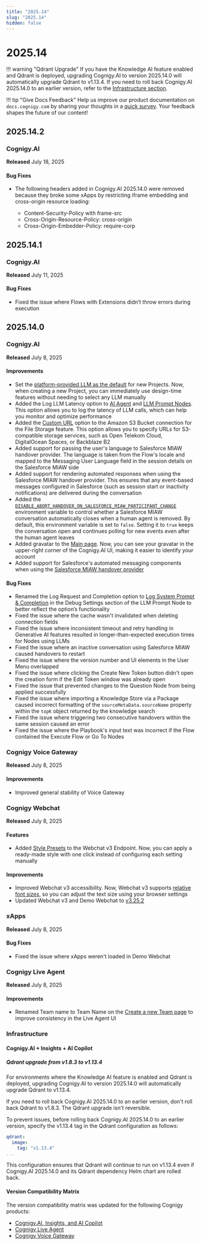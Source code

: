 ```yaml
---
title: "2025.14"
slug: "2025.14"
hidden: false
---
```


# 2025.14

!!! warning "Qdrant Upgrade"
    If you have the Knowledge AI feature enabled and Qdrant is deployed, upgrading Cognigy.AI to version 2025.14.0 will automatically upgrade Qdrant to v1.13.4. If you need to roll back Cognigy.AI 2025.14.0 to an earlier version, refer to the [Infrastructure section](#infrastructure).

!!! tip "Give Docs Feedback"
    Help us improve our product documentation on `docs.cognigy.com` by sharing your thoughts in a [quick survey](https://forms.office.com/e/xnqneVasp2). Your feedback shapes the future of our content!

## 2025.14.2

### Cognigy.AI

**Released** July 18, 2025

#### Bug Fixes

- The following headers added in Cognigy.AI 2025.14.0 were removed because they broke some xApps by restricting iframe embedding and cross-origin resource loading:

    - Content-Security-Policy with frame-src
    - Cross-Origin-Resource-Policy: cross-origin
    - Cross-Origin-Embedder-Policy: require-corp

## 2025.14.1

### Cognigy.AI

**Released** July 11, 2025

#### Bug Fixes

- Fixed the issue where Flows with Extensions didn’t throw errors during execution

## 2025.14.0

### Cognigy.AI

**Released** July 8, 2025

#### Improvements

- Set the [platform-provided LLM as the default](../ai/empower/llms/providers/cognigy-platform-provided.md) for new Projects. Now, when creating a new Project, you can immediately use design-time features without needing to select any LLM manually
- Added the Log LLM Latency option to [AI Agent](../ai/build/node-reference/ai/ai-agent.md) and [LLM Prompt Nodes](../ai/build/node-reference/service/llm-prompt.md). This option allows you to log the latency of LLM calls, which can help you monitor and optimize performance
- Added the [Custom URL](../ai/deploy/endpoints/file-storage.md) option to the Amazon S3 Bucket connection for the File Storage feature. This option allows you to specify URLs for S3-compatible storage services, such as Open Telekom Cloud, DigitalOcean Spaces, or Backblaze B2
- Added support for passing the user's language to Salesforce MIAW handover provider. The language is taken from the Flow's locale and mapped to the Messaging User Language field in the session details on the Salesforce MIAW side
- Added support for rendering automated responses when using the Salesforce MIAW handover provider. This ensures that any event-based messages configured in Salesforce (such as session start or inactivity notifications) are delivered during the conversation 
- Added the [`DISABLE_ABORT_HANDOVER_ON_SALESFORCE_MIAW_PARTICIPANT_CHANGE`](../ai/escalate/handover-reference/salesforce-miaw.md#prevent-auto-conversation-close) environment variable to control whether a Salesforce MIAW conversation automatically closes when a human agent is removed. By default, this environment variable is set to `false`. Setting it to `true` keeps the conversation open and continues polling for new events even after the human agent leaves
- Added gravatar to the [Main page](../ai/overview/user-interface/main-page.md). Now, you can see your gravatar in the upper-right corner of the Cognigy.AI UI, making it easier to identify your account
- Added support for Salesforce's automated messaging components when using the [Salesforce MIAW handover provider](../ai/escalate/handover-reference/salesforce-miaw.md)

#### Bug Fixes

- Renamed the Log Request and Completion option to [Log System Prompt & Completion](../ai/build/node-reference/service/llm-prompt.md) in the Debug Settings section of the LLM Prompt Node to better reflect the option’s functionality
- Fixed the issue where the cache wasn't invalidated when deleting connection fields
- Fixed the issue where inconsistent timeout and retry handling in Generative AI features resulted in longer-than-expected execution times for Nodes using LLMs
- Fixed the issue where an inactive conversation using Salesforce MIAW caused handovers to restart
- Fixed the issue where the version number and UI elements in the User Menu overlapped
- Fixed the issue where clicking the Create New Token button didn't open the creation form if the Edit Token window was already open
- Fixed the issue that prevented changes to the Question Node from being applied successfully
- Fixed the issue where importing a Knowledge Store via a Package caused incorrect formatting of the `sourceMetaData.sourceName` property within the `topK` object returned by the knowledge search
- Fixed the issue where triggering two consecutive handovers within the same session caused an error 
- Fixed the issue where the Playbook's input text was incorrect if the Flow contained the Execute Flow or Go To Nodes

### Cognigy Voice Gateway

**Released** July 8, 2025

#### Improvements

- Improved general stability of Voice Gateway

### Cognigy Webchat

**Released** July 8, 2025

#### Features

- Added [Style Presets](../webchat/v3/configuration.md#style-presets) to the Webchat v3 Endpoint. Now, you can apply a ready-made style with one click instead of configuring each setting manually

#### Improvements

- Improved Webchat v3 accessibility. Now, Webchat v3 supports [relative font sizes](../webchat/v3/accessibility.md#text-resizing), so you can adjust the text size using your browser settings
- Updated Webchat v3 and Demo Webchat to [v3.25.2](https://github.com/Cognigy/Webchat/releases/tag/v3.25.2)

### xApps

**Released** July 8, 2025

#### Bug Fixes

- Fixed the issue where xApps weren't loaded in Demo Webchat

### Cognigy Live Agent

**Released** July 8, 2025

#### Improvements

- Renamed Team name to Team Name on the [Create a new Team page](../live-agent/settings/teams.md) to improve consistency in the Live Agent UI

### Infrastructure

#### Cognigy.AI + Insights + AI Copilot

##### Qdrant upgrade from v1.8.3 to v1.13.4

For environments where the Knowledge AI feature is enabled and Qdrant is deployed, upgrading Cognigy.AI to version 2025.14.0 will automatically upgrade Qdrant to v1.13.4.

If you need to roll back Cognigy.AI 2025.14.0 to an earlier version, don't roll back Qdrant to v1.8.3. The Qdrant upgrade isn't reversible.

To prevent issues, before rolling back Cognigy.AI 2025.14.0 to an earlier version, specify the v1.13.4 tag in the Qdrant configuration as follows:

```yaml
qdrant:
  image:
    tag: "v1.13.4"
...
```

This configuration ensures that Qdrant will continue to run on v1.13.4 even if Cognigy.AI 2025.14.0 and its Qdrant dependency Helm chart are rolled back.

#### Version Compatibility Matrix

The version compatibility matrix was updated for the following Cognigy products:

- [Cognigy.AI, Insights, and AI Copilot](../ai/installation/version-compatibility-matrix.md)
- [Cognigy Live Agent](../live-agent/installation/deployment/version-compatibility-matrix.md)
- [Cognigy Voice Gateway](../voice-gateway/installation/version-compatibility-matrix.md)
